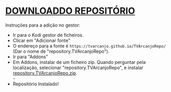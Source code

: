 # <a href="repository.TVArcanjoRepo.zip">DOWNLOADDO REPOSITÓRIO</a>

Instruções para a adição no gestor:


<p align="left">
  <ul>
    <li>Ir para o Kodi gestor de ficheiros.</li>
    <li>Clicar em "Adicionar fonte"</li>
    <li>O endereço para a fonte é <code>https://tvarcanjo.github.io/TVArcanjoRepo/</code> (Dar o nome de "repository.TVArcanjoRepo").</li>
    <li>Ir para "Addons"</li>
    <li>Em Addons, instalar de um ficheiro zip. Quando perguntar pela localização, selecionar "repository.TVArcanjoRepo", e instalar <a href="repository.TVArcanjoRepo.zip">repository.TVArcanjoRepo.zip</a>.</li>
    -
    <li>Repositório Instalado!</li>
    
</ul>

                                      
                                       

</p>

